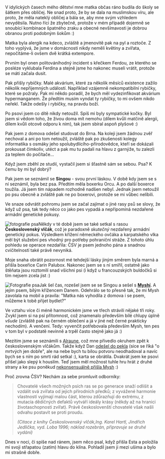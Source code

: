 <!-- dcterms:identifier = riderweblog#128 -->
<!-- dcterms:title = Můj život se psy -->
<!-- np9:categoryId = 3 -->
<!-- x4w:category = Vlci -->
<!-- np9:authorId = 1 -->
<!-- np9:authorEmail = michal.valasek@altairis.cz -->
<!-- dcterms:creator = Michal Altair Valášek -->
<!-- dcterms:created = 2004-01-25T20:55:35+01:00 -->
<!-- dcterms:date = 2004-01-25T20:55:35+01:00 -->

V idylických časech mého dětství mne matka občas ráno budila do školy se šátkem přes obličej. Ne snad proto, že by se dala na muslimskou víru, ale proto, že měla nateklý obličej a bála se, aby mne svým vzhledem nevyděsila. Nutno říci že zbytečně, protože v mém případě dojemně se snoubící kombinace špatného zraku a obecné nevšímavosti je dobrou obranou proti podobným šokům :)

Matka byla alergik na kdeco, zvláště a jmenovitě pak na pyl a roztoče. Z toho vyplývá, že jsme v domácnosti nikdy neměli květiny a zvířata, nepočítáme-li ovšem dvě krátká extempore.

Prvním byl onen politováníhodný incident s křečkem Ferdou, ze kterého se posléze vyklubala Ferdina a stejně jsme ho nakonec museli vrátit, protože se máti začala dusit.

Pak přišly rybičky. Malé akvárium, které za několik měsíců existence zažilo několik nepřijemných událostí. Například vzájemně nekompatibilní rybičky, které se požraly. Pak mi někdo poradil, že bych měl vydezinfikovat akvárium hypermanganem. Že předtím musím vyndat ty rybičky, to mi ovšem nikdo neřekl. Takže odešly i rybičky, na pravdu boží.

Po psovi jsem co dítě nikdy netoužil. Spíš mi byly sympatické kočky. Byl jsem si vědom toho, že živou doma mít nemohu (dílem kvůli matčině alergii, dílem kvůli otcově odporu k nim), tak jsem sbíral aspoň plyšové :)

Pak jsem z domova odešel studovat do Brna. Na koleji jsem žádnou zvěř nechoval a ani po tom netoužil, zvláště pak po zkušenosti kolegy informatika s osmáky jeho spolubydlícího-přírodovědce, kteří se dokázali prokousat čímkoliv, utéct a pak mu tu padali na hlavu z garnýže, tu zalezli za teplem do počítače...

Když jsem zběhl ze studií, vystačil jsem si šťastně sám se sebou. Psa? K čemu by mi byl dobrý?

Pak jsem se seznámil se **Singou** - svou první láskou. V době kdy jsem se s ní seznámil, byla bez psa. Předtím měla boxerku Orcu. A po další boxerce toužila. Já jsem tím nápadem rozhodně nadšen nebyl. Jednak jsem netoužil po psu obecně a zvláště pak ne po boxerovi, protože se mi vůbec nelíbili.

Ve snaze odvrátit pohromu jsem se začal zajímat o jiné rasy psů se slovy, že když už psa, tak tedy něco co jako pes vypadá a nepřipomíná nezdařené armádní genetické pokusy.

![fotografie psa](http://weblog.rider.cz/files/carin.jpg "Boxerka Carin Palubox")Někdy v té době jsem se také setkal s rasou **Československý vlčák**, což je paradoxně *skutečný* nezdařený armádní genetický pokus. Výsledkem křížení německého ovčáka a karpatského vlka měl být služební pes vhodný pro potřeby pohraniční stráže. Z tohoto úhlu pohledu se operace nezdařila: ČSV je psem jednoho pána a snadnou cvičitelností také právě nevyniká.

Moje snaha obrátit pozornost mé tehdejší lásky jiným směrem byla marná a přišla boxeřice Carin Palubox. Nakonec jsem se s ní smířil, ostatně jako štěňata jsou roztomilí snad všichni psi (i když u francouzských buldočků si tím nejsem zcela jist :)

![Fotografie psa](http://weblog.rider.cz/files/dandog_lq.jpg "Dan")Jak šel čas, rozešel jsem se se Singou a sešel s [**Myshí**](http://www.bestijka.cz/). A jejím psem, bílým křížencem Danem. Odehrálo se to přesně tak, že mi Mysh zavolala na mobil a pravila: "Matka nás vyhodila z domova i se psem, můžeme k tobě přijet bydlet?"

Ve vztahu více či méně harmonickém jsme ve třech strávili nějaké tři roky. Zvykl jsem si na psí přítomnost, což znamenalo především bílé chlupy úplně *všude* (zvláště pak na černém oblečení a já v jiné než černé prakticky nechodím). A venčení. Tedy: vyvenčit potřebovala především Mysh, ten pes v tom byl v podstatě nevinně a trpěl často stejně jako já :)

Mezitím jsme se seznámili s [Alraune](http://www.alraune.cz/), což mne přivedlo okruhem zpět k československým vlčákům. Takže když Dan [odešel do pekla](http://weblog.rider.cz/ShowRecord.aspx?day=20031113) (sice se říká "o mrtvých jen dobře", ale na nebe bych tu bílou potvoru neodhadoval a navíc bych se s ním po smrti rád setkal :), karta se obrátila. Dvakrát jsem ke psovi přišel jako slepý k houslím. Teď jsem měl možnost tuhle hru hrát z druhé strany a ke psu poněkud [nekonsensuálně přišla Mysh](http://weblog.bestijka.cz/ShowRecord.aspx?day=20040118) :)

Proč zrovna ČSV? Nechám za sebe promluvit odborníky:

> Chovatelé všech možných psích ras se po generace snaží odlišit a vzdálit svá zvířata od jejich přírodních předků; z vyvážené harmonie vlastností vyjímají malou část, kterou zdůrazňují do extrému, z mutacía dědičných defaktů vytváří ideály krásy (někdy až na hranici životaschopnosti zvířat). Právě českoslovenští chovatelé však našli odvahu postavit se proti proudu.
> 
> *(Citace z knihy Československý vlčák,Ing. Karel Hartl, Jindřich Jedlička, vyd. Loba 1996; náklad rozebrán, připravuje se druhé vydání)*

Dnes v noci, či spíše nad ránem, jsem něco psal, když přišla Esta a položila mi svoji střapatou (zatím) hlavu do klína. Pohladil jsem ji mezi ušima a bylo mi strašně dobře.